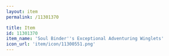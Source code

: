 ```yaml
---
layout: item
permalink: /11301370

title: Item
id: 11301370
item_name: 'Soul Binder''s Exceptional Adventuring Winglets'
icon_url: 'item/icon/11300551.png'
---
```


